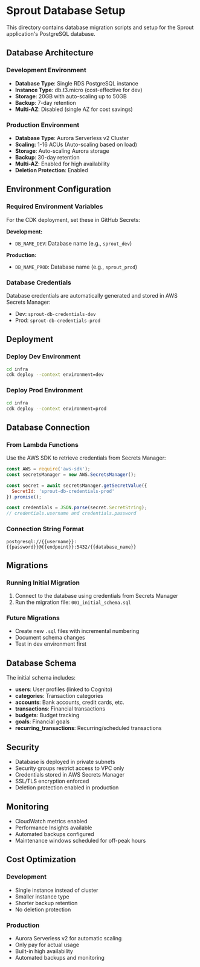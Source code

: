 # Sprout Database Setup

This directory contains database migration scripts and setup for the Sprout application's PostgreSQL database.

## Database Architecture

### Development Environment
- **Database Type**: Single RDS PostgreSQL instance
- **Instance Type**: db.t3.micro (cost-effective for dev)
- **Storage**: 20GB with auto-scaling up to 50GB
- **Backup**: 7-day retention
- **Multi-AZ**: Disabled (single AZ for cost savings)

### Production Environment
- **Database Type**: Aurora Serverless v2 Cluster
- **Scaling**: 1-16 ACUs (Auto-scaling based on load)
- **Storage**: Auto-scaling Aurora storage
- **Backup**: 30-day retention
- **Multi-AZ**: Enabled for high availability
- **Deletion Protection**: Enabled

## Environment Configuration

### Required Environment Variables

For the CDK deployment, set these in GitHub Secrets:

**Development:**
- `DB_NAME_DEV`: Database name (e.g., `sprout_dev`)

**Production:**
- `DB_NAME_PROD`: Database name (e.g., `sprout_prod`)

### Database Credentials

Database credentials are automatically generated and stored in AWS Secrets Manager:
- Dev: `sprout-db-credentials-dev`
- Prod: `sprout-db-credentials-prod`

## Deployment

### Deploy Dev Environment
```bash
cd infra
cdk deploy --context environment=dev
```

### Deploy Prod Environment
```bash
cd infra
cdk deploy --context environment=prod
```

## Database Connection

### From Lambda Functions
Use the AWS SDK to retrieve credentials from Secrets Manager:

```javascript
const AWS = require('aws-sdk');
const secretsManager = new AWS.SecretsManager();

const secret = await secretsManager.getSecretValue({
  SecretId: 'sprout-db-credentials-prod'
}).promise();

const credentials = JSON.parse(secret.SecretString);
// credentials.username and credentials.password
```

### Connection String Format
```
postgresql://{{username}}:{{password}}@{{endpoint}}:5432/{{database_name}}
```

## Migrations

### Running Initial Migration
1. Connect to the database using credentials from Secrets Manager
2. Run the migration file: `001_initial_schema.sql`

### Future Migrations
- Create new `.sql` files with incremental numbering
- Document schema changes
- Test in dev environment first

## Database Schema

The initial schema includes:

- **users**: User profiles (linked to Cognito)
- **categories**: Transaction categories
- **accounts**: Bank accounts, credit cards, etc.
- **transactions**: Financial transactions
- **budgets**: Budget tracking
- **goals**: Financial goals
- **recurring_transactions**: Recurring/scheduled transactions

## Security

- Database is deployed in private subnets
- Security groups restrict access to VPC only
- Credentials stored in AWS Secrets Manager
- SSL/TLS encryption enforced
- Deletion protection enabled in production

## Monitoring

- CloudWatch metrics enabled
- Performance Insights available
- Automated backups configured
- Maintenance windows scheduled for off-peak hours

## Cost Optimization

### Development
- Single instance instead of cluster
- Smaller instance type
- Shorter backup retention
- No deletion protection

### Production
- Aurora Serverless v2 for automatic scaling
- Only pay for actual usage
- Built-in high availability
- Automated backups and monitoring